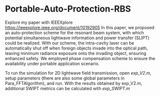 # Portable-Auto-Protection-RBS
Explore my paper with IEEEXplore https://ieeexplore.ieee.org/document/10192905
In this paper, we proposed an auto-protection scheme for the resonant beam system, with which potential simultaneous lightwave information and power transfer (SLIPT) could be realized. With our scheme, the intra-cavity laser can be automatically shut off when foreign objects invade into the optical path, leaving minimum radiance exposure onto the invading object, ensuring enhanced safety. We employed phase compensation scheme to ensure the availability under portable application scenario. 

To run the simulation for 2D lightwave field transmission, open *exp_V2.m*, setup parameters (there are also some global parameters in Para_FFTAlgorithm), and run. 
With the results obtained by exp_V2.m, additional SWIPT metrics can be calculated with *exp_SWIPT.m*
